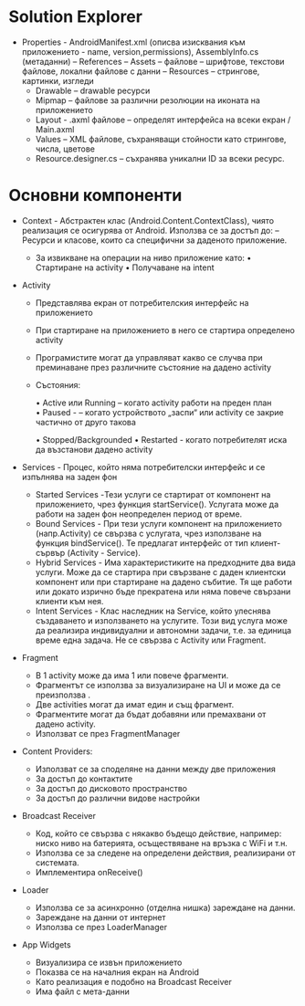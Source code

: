 # Solution Explorer

- Properties - AndroidManifest.xml (описва изисквания към приложението - name, version,permissions), AssemblyInfo.cs (метаданни)
– References
– Assets – файлове – шрифтове, текстови файлове, локални файлове с данни
– Resources – стрингове, картинки, изгледи
  - Drawable – drawable ресурси
  - Mipmap – файлове за различни резолюции на иконата на приложението
  - Layout - .axml файлове – определят интерфейса на всеки екран / Main.axml
  - Values – XML файлове, съхраняващи стойности като стрингове, числа, цветове
  - Resource.designer.cs – съхранява уникални ID за всеки ресурс. 
  
# Основни компоненти

- Context - Абстрактен клас (Android.Content.ContextClass), чиято реализация се осигурява от Android.
    Използва се за достъп до:
    – Ресурси и класове, които са специфични за даденото приложение.
    - За извикване на операции на ниво приложение като: 
        • Стартиране на activity
        • Получаване на intent
        
- Activity
  - Представлява екран от потребителския интерфейс на приложението
  - При стартиране на приложението в него се стартира определено activity
  - Програмистите могат да управляват какво се случва при преминаване през различните състояние на дадено activity
  
  - Състояния:
  
     • Active или Running – когато activity работи на преден план    
     • Paused - – когато устройството „заспи“ или activity се закрие частично от друго такова
     
     • Stopped/Backgrounded
     • Restarted - когато потребителят иска да възстанови дадено activity
     
- Services - Процес, който няма потребителски интерфейс и се изпълнява на заден фон  
    - Started Services -Тези услуги се стартират от компонент на приложението, чрез функция startService(). Услугата може да работи на заден фон неопределен период от време.
    - Bound Services - При тези услуги компонент на приложението (напр.Activity) се свързва с услугата, чрез използване на функция bindService(). Те предлагат интерфейс от тип клиент-сървър (Activity - Service).
    - Hybrid Services - Има характеристиките на предходните два вида услуги. Може да се стартира при свързване с даден клиентски компонент или при стартиране на дадено събитие. Тя ще работи или докато изрично бъде прекратена или няма повече свързани клиенти към нея.
    - Intent Services - Клас наследник на Service, който улеснява създаването и използването на услугите. Този вид услуга може да реализира индивидуални и автономни задачи, т.е. за единица време една задача. Не се свързва с Activity или Fragment.
    
- Fragment 
  - В 1 activity може да има 1 или повече фрагменти.
  - Фрагментът се използва за визуализиране на UI и може да се преизползва .
  - Две activities могат да имат един и същ фрагмент.
  - Фрагментите могат да бъдат добавяни или премахвани от дадено activity.
  - Използват се през FragmentManager
  
  
- Content Providers:
  - Използват се за споделяне на данни между две приложения 
  - За достъп до контактите
  - За достъп до дисковото пространство
  - За достъп до различни видове настройки

- Broadcast Receiver
  - Код, който се свързва с някакво бъдещо действие, например: ниско ниво на батерията, осъществяване на връзка с WiFi и т.н.
  - Използва се за следене на определени действия, реализирани от системата.
  - Имплементира onReceive()

- Loader
  - Използва се за асинхронно (отделна нишка) зареждане на данни.
  - Зареждане на данни от интернет
  - Използва се през LoaderManager

- App Widgets
  - Визуализира се извън приложението
  - Показва се на началния екран на Android
  - Като реализация е подобно на Broadcast Receiver
  - Има файл с мета-данни
